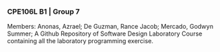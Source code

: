 ### CPE106L B1 | Group 7
Members: Anonas, Azrael; 
         De Guzman, Rance Jacob; 
         Mercado, Godwyn Summer; 
A Github Repository of Software Design Laboratory Course containing all the laboratory programming exercise. 
